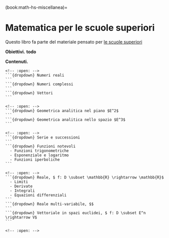 (book:math-hs-miscellanea)=
# Matematica per le scuole superiori

Questo libro fa parte del materiale pensato per [le scuole superiori](https://basics2022.github.io/bbooks-hs)

**Obiettivi.** **todo**

**Contenuti.**

````{dropdown} Algebra
<!-- :open: -->
```{dropdown} Numeri reali
```
```{dropdown} Numeri complessi
```
```{dropdown} Vettori
```
````

````{dropdown} Geometria analitica
<!-- :open: -->
```{dropdown} Geometrica analitica nel piano $E^2$
```
```{dropdown} Geometrica analitica nello spazio $E^3$
```
````

````{dropdown} Pre-calcolo
<!-- :open: -->
```{dropdown} Serie e successioni
```
```{dropdown} Funzioni notevoli
  - Funzioni trigonometriche
  - Esponenziale e logaritmo
  - Funzioni iperboliche
```
````

````{dropdown} Calcolo
<!-- :open: -->
```{dropdown} Reale, $ f: D \subset \mathbb{R} \rightarrow \mathbb{R}$
  - Limiti
  - Derivate
  - Integrali
  - Equazioni differenziali
```
```{dropdown} Reale multi-variabile, $$
```
```{dropdown} Vettoriale in spazi euclidei, $ f: D \subset E^n \rightarrow V$
```
````

````{dropdown} Statistica
<!-- :open: -->
````








<!--
- Algebra: reale, complessa, vettoriale/tensoriale
  - oggetti; operazioni; calcolo letterale; equazioni e disequazioni, sistemi;

- Geometria analitica

- Calcolo infinitesimale, f: R -> R
- Calcolo: reale, complesso, vettoriale/tensoriale
  - funzioni, limiti, derivate, integrali

- Statistica
  - ...
  - ...
  - ...

-->


<!--
<span style="color:red">
Questo libro potrebbe diventare la **landing page** per la matematica delle scuole superiori. 
Per ora colleziona gli argomenti di matematica delle scuole superiori. L'organizzazione migliore verrà decisa in un secondo momento.
</span>
-->

<!--
## Obiettivi
- Descrizione dello spazio e di oggetti (matematici e fisici) nello spazio
- ...

## Argomenti
### Argomenti principali
**Vettori.** Algebra e cenni di calcolo vettoriale in spazi euclidei (con coordinate cartesiane).

**Geometria analitica nel piano e nello spazio.**

**Calcolo infinitesimale.**

**Statistica.**

### Argomenti utili
Lista di argomenti utili, per trattare in maniera sufficientemente completa gli argomenti principali, anche se possono non essere svolti in maniera esaustiva: anche se le sezioni verranno scritte in maniera completa, si può pensare che queste siano solo sezioni di "appoggio" o di approfondimento personale per i più curiosi. Questi argomenti possono costituire il corpo vero e proprio della miscellanea di matematica per il triennio.

**Serie e successioni.**

**Algebra complessa e cenni di calcolo complesso.**

**Algebra lineare.**

### Pre-requisiti
**Insiemistica e logica.**

**Algebra sui numeri reali.**

**Geometria euclidea.**
-->



